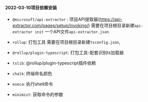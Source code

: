 
#### 2022-03-10项目依赖安装
* `@microsoft/api-extractor` : 项目API提取器(https://api-extractor.com/pages/setup/invoking/) 
    需要在项目根目录新建`api-extractor init` 一个API文件`api-extractor.json`


* `rollup`:  打包工具  需要在项目根目录新建`tsconfig.json`, 
* `@rollup/plugin-typescript`:  打包工具-配套识别ts加载器
* `tslib`:  @rollup/plugin-typescript插件依赖

* `chalk`: 终端命名颜色
* `execa`: 执行shell命令
* `minimist`: 获取命令的参数





